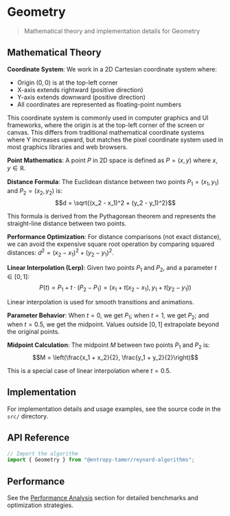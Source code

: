 # Geometry

> Mathematical theory and implementation details for Geometry

## Mathematical Theory

**Coordinate System**:
We work in a 2D Cartesian coordinate system where:

- Origin $(0, 0)$ is at the top-left corner
- X-axis extends rightward (positive direction)
- Y-axis extends downward (positive direction)
- All coordinates are represented as floating-point numbers

This coordinate system is commonly used in computer graphics and UI frameworks, where the origin is at the top-left corner of the screen or canvas. This differs from traditional mathematical coordinate systems where Y increases upward, but matches the pixel coordinate system used in most graphics libraries and web browsers.

**Point Mathematics**:
A point $P$ in 2D space is defined as $P = (x, y)$ where $x, y \in \mathbb{R}$.

**Distance Formula**:
The Euclidean distance between two points $P_1 = (x_1, y_1)$ and $P_2 = (x_2, y_2)$ is:
$$d = \sqrt{(x_2 - x_1)^2 + (y_2 - y_1)^2}$$

This formula is derived from the Pythagorean theorem and represents the straight-line distance between two points.

**Performance Optimization**: For distance comparisons (not exact distance), we can avoid the expensive square root operation by comparing squared distances: $d^2 = (x_2 - x_1)^2 + (y_2 - y_1)^2$.

**Linear Interpolation (Lerp)**:
Given two points $P_1$ and $P_2$, and a parameter $t \in [0, 1]$:
$$P(t) = P_1 + t \cdot (P_2 - P_1) = (x_1 + t(x_2 - x_1), y_1 + t(y_2 - y_1))$$

Linear interpolation is used for smooth transitions and animations.

**Parameter Behavior**: When $t = 0$, we get $P_1$; when $t = 1$, we get $P_2$; and when $t = 0.5$, we get the midpoint. Values outside $[0, 1]$ extrapolate beyond the original points.

**Midpoint Calculation**:
The midpoint $M$ between two points $P_1$ and $P_2$ is:
$$M = \left(\frac{x_1 + x_2}{2}, \frac{y_1 + y_2}{2}\right)$$

This is a special case of linear interpolation where $t = 0.5$.

## Implementation

For implementation details and usage examples, see the source code in the `src/` directory.

## API Reference

```typescript
// Import the algorithm
import { Geometry } from "@entropy-tamer/reynard-algorithms";
```

## Performance

See the [Performance Analysis](../performance/) section for detailed benchmarks and optimization strategies.
